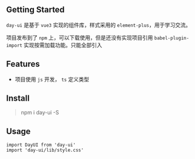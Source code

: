## Getting Started

`day-ui` 是基于 `vue3` 实现的组件库，样式采用的 `element-plus`，用于学习交流。

项目发布到了 `npm` 上，可以下载使用，但是还没有实现项目引用 `babel-plugin-import` 实现按需加载功能。只能全部引入

## Features

- 项目使用 `js` 开发， `ts` 定义类型

## Install

> npm i day-ui -S

## Usage

```
import DayUI from 'day-ui'
import 'day-ui/lib/style.css'
```
